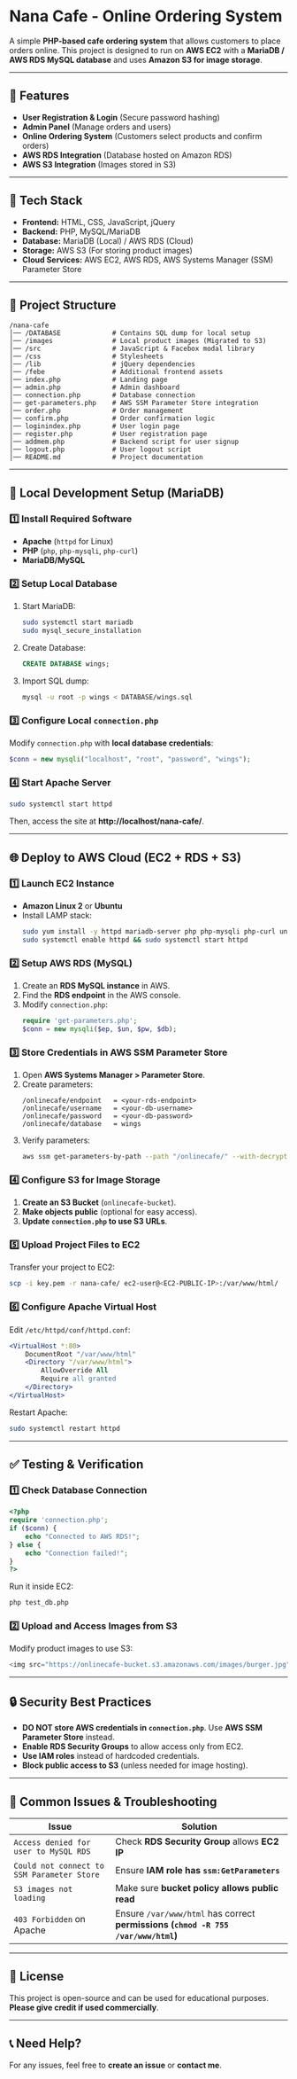 # **Nana Cafe - Online Ordering System**
A simple **PHP-based cafe ordering system** that allows customers to place orders online. This project is designed to run on **AWS EC2** with a **MariaDB / AWS RDS MySQL database** and uses **Amazon S3 for image storage**.

---

## **📌 Features**
- **User Registration & Login** (Secure password hashing)
- **Admin Panel** (Manage orders and users)
- **Online Ordering System** (Customers select products and confirm orders)
- **AWS RDS Integration** (Database hosted on Amazon RDS)
- **AWS S3 Integration** (Images stored in S3)

---

## **🚀 Tech Stack**
- **Frontend:** HTML, CSS, JavaScript, jQuery
- **Backend:** PHP, MySQL/MariaDB
- **Database:** MariaDB (Local) / AWS RDS (Cloud)
- **Storage:** AWS S3 (For storing product images)
- **Cloud Services:** AWS EC2, AWS RDS, AWS Systems Manager (SSM) Parameter Store

---

## **📂 Project Structure**
```
/nana-cafe
│── /DATABASE             # Contains SQL dump for local setup
│── /images               # Local product images (Migrated to S3)
│── /src                  # JavaScript & Facebox modal library
│── /css                  # Stylesheets
│── /lib                  # jQuery dependencies
│── /febe                 # Additional frontend assets
│── index.php             # Landing page
│── admin.php             # Admin dashboard
│── connection.php        # Database connection
│── get-parameters.php    # AWS SSM Parameter Store integration
│── order.php             # Order management
│── confirm.php           # Order confirmation logic
│── loginindex.php        # User login page
│── register.php          # User registration page
│── addmem.php            # Backend script for user signup
│── logout.php            # User logout script
│── README.md             # Project documentation
```

---

## **🔧 Local Development Setup (MariaDB)**
### **1️⃣ Install Required Software**
- **Apache** (`httpd` for Linux)
- **PHP** (`php`, `php-mysqli`, `php-curl`)
- **MariaDB/MySQL**
  
### **2️⃣ Setup Local Database**
1. Start MariaDB:
   ```bash
   sudo systemctl start mariadb
   sudo mysql_secure_installation
   ```
2. Create Database:
   ```sql
   CREATE DATABASE wings;
   ```
3. Import SQL dump:
   ```bash
   mysql -u root -p wings < DATABASE/wings.sql
   ```

### **3️⃣ Configure Local `connection.php`**
Modify `connection.php` with **local database credentials**:
```php
$conn = new mysqli("localhost", "root", "password", "wings");
```

### **4️⃣ Start Apache Server**
```bash
sudo systemctl start httpd
```
Then, access the site at **http://localhost/nana-cafe/**.

---

## **🌐 Deploy to AWS Cloud (EC2 + RDS + S3)**

### **1️⃣ Launch EC2 Instance**
- **Amazon Linux 2** or **Ubuntu**
- Install LAMP stack:
  ```bash
  sudo yum install -y httpd mariadb-server php php-mysqli php-curl unzip
  sudo systemctl enable httpd && sudo systemctl start httpd
  ```

### **2️⃣ Setup AWS RDS (MySQL)**
1. Create an **RDS MySQL instance** in AWS.
2. Find the **RDS endpoint** in the AWS console.
3. Modify `connection.php`:
   ```php
   require 'get-parameters.php';
   $conn = new mysqli($ep, $un, $pw, $db);
   ```

### **3️⃣ Store Credentials in AWS SSM Parameter Store**
1. Open **AWS Systems Manager > Parameter Store**.
2. Create parameters:
   ```
   /onlinecafe/endpoint   = <your-rds-endpoint>
   /onlinecafe/username   = <your-db-username>
   /onlinecafe/password   = <your-db-password>
   /onlinecafe/database   = wings
   ```
3. Verify parameters:
   ```bash
   aws ssm get-parameters-by-path --path "/onlinecafe/" --with-decryption
   ```

### **4️⃣ Configure S3 for Image Storage**
1. **Create an S3 Bucket** (`onlinecafe-bucket`).
2. **Make objects public** (optional for easy access).
3. **Update `connection.php` to use S3 URLs**.

### **5️⃣ Upload Project Files to EC2**
Transfer your project to EC2:
```bash
scp -i key.pem -r nana-cafe/ ec2-user@<EC2-PUBLIC-IP>:/var/www/html/
```

### **6️⃣ Configure Apache Virtual Host**
Edit `/etc/httpd/conf/httpd.conf`:
```apache
<VirtualHost *:80>
    DocumentRoot "/var/www/html"
    <Directory "/var/www/html">
        AllowOverride All
        Require all granted
    </Directory>
</VirtualHost>
```
Restart Apache:
```bash
sudo systemctl restart httpd
```

---

## **✅ Testing & Verification**
### **1️⃣ Check Database Connection**
```php
<?php
require 'connection.php';
if ($conn) {
    echo "Connected to AWS RDS!";
} else {
    echo "Connection failed!";
}
?>
```
Run it inside EC2:
```bash
php test_db.php
```

### **2️⃣ Upload and Access Images from S3**
Modify product images to use S3:
```php
<img src="https://onlinecafe-bucket.s3.amazonaws.com/images/burger.jpg" />
```

---

## **🔒 Security Best Practices**
- **DO NOT store AWS credentials in `connection.php`**. Use **AWS SSM Parameter Store** instead.
- **Enable RDS Security Groups** to allow access only from EC2.
- **Use IAM roles** instead of hardcoded credentials.
- **Block public access to S3** (unless needed for image hosting).

---

## **📌 Common Issues & Troubleshooting**
| Issue | Solution |
|--------|---------|
| `Access denied for user to MySQL RDS` | Check **RDS Security Group** allows **EC2 IP** |
| `Could not connect to SSM Parameter Store` | Ensure **IAM role has `ssm:GetParameters`** |
| `S3 images not loading` | Make sure **bucket policy allows public read** |
| `403 Forbidden` on Apache | Ensure `/var/www/html` has correct **permissions (`chmod -R 755 /var/www/html`)** |

---

## **📜 License**
This project is open-source and can be used for educational purposes. **Please give credit if used commercially**.

---

## **📞 Need Help?**
For any issues, feel free to **create an issue** or **contact me**.
